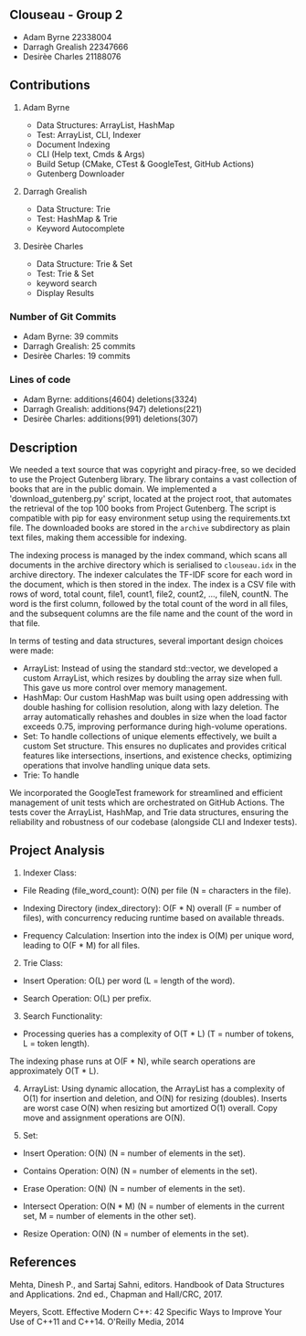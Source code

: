 ## Clouseau - Group 2

- Adam Byrne 22338004
- Darragh Grealish 22347666
- Desirèe Charles 21188076

## Contributions 

1. Adam Byrne
    - Data Structures: ArrayList, HashMap
    - Test: ArrayList, CLI, Indexer
    - Document Indexing
    - CLI (Help text, Cmds & Args) 
    - Build Setup (CMake, CTest & GoogleTest, GitHub Actions)
    - Gutenberg Downloader

2. Darragh Grealish
    - Data Structure: Trie
    - Test: HashMap & Trie
    - Keyword Autocomplete 

3. Desirèe Charles
    - Data Structure: Trie & Set
    - Test: Trie & Set
    - keyword search
    - Display Results


### Number of Git Commits

- Adam Byrne: 39 commits
- Darragh Grealish: 25 commits
- Desirèe Charles: 19 commits

### Lines of code

- Adam Byrne: additions(4604) deletions(3324)
- Darragh Grealish: additions(947) deletions(221)
- Desirèe Charles: additions(991) deletions(307)

## Description 

We needed a text source that was copyright and piracy-free, so we decided to use the Project Gutenberg library. The library contains a vast collection of books that are in the public domain. We implemented a 'download_gutenberg.py' script, located at the project root, that automates the retrieval of the top 100 books from Project Gutenberg. The script is compatible with pip for easy environment setup using the requirements.txt file. The downloaded books are stored in the `archive` subdirectory as plain text files, making them accessible for indexing.

The indexing process is managed by the index command, which scans all documents in the archive directory which is serialised to `clouseau.idx` in the archive directory. The indexer calculates the TF-IDF score for each word in the document, which is then stored in the index. The index is a CSV file with rows of word, total count, file1, count1, file2, count2, ..., fileN, countN. The word is the first column, followed by the total count of the word in all files, and the subsequent columns are the file name and the count of the word in that file.

In terms of testing and data structures, several important design choices were made:

- ArrayList: Instead of using the standard std::vector, we developed a custom ArrayList, which resizes by doubling the array size when full. This gave us more control over memory management.
- HashMap: Our custom HashMap was built using open addressing with double hashing for collision resolution, along with lazy deletion. The array automatically rehashes and doubles in size when the load factor exceeds 0.75, improving performance during high-volume operations.
- Set: To handle collections of unique elements effectively, we built a custom Set structure. This ensures no duplicates and provides critical features like intersections, insertions, and existence checks, optimizing operations that involve handling unique data sets.
- Trie: To handle 


We incorporated the GoogleTest framework for streamlined and efficient management of unit tests which are orchestrated on GitHub Actions. The tests cover the ArrayList, HashMap, and Trie data structures, ensuring the reliability and robustness of our codebase (alongside CLI and Indexer tests).

## Project Analysis

1. Indexer Class:

- File Reading (file_word_count): O(N) per file (N = characters in the file).

- Indexing Directory (index_directory): O(F * N) overall (F = number of files), with concurrency reducing runtime based on available threads.

- Frequency Calculation: Insertion into the index is O(M) per unique word, leading to O(F * M) for all files.

2. Trie Class:

- Insert Operation: O(L) per word (L = length of the word).

- Search Operation: O(L) per prefix.

3. Search Functionality:

- Processing queries has a complexity of O(T * L) (T = number of tokens, L = token length).

The indexing phase runs at O(F * N), while search operations are approximately O(T * L). 

4. ArrayList: Using dynamic allocation, the ArrayList has a complexity of O(1) for insertion and deletion, and O(N) for resizing (doubles). Inserts are worst case O(N) when resizing but amortized O(1) overall. Copy move and assignment operations are O(N).

5. Set: 

- Insert Operation: O(N) (N = number of elements in the set).

- Contains Operation: O(N) (N = number of elements in the set).

- Erase Operation: O(N) (N = number of elements in the set).

- Intersect Operation: O(N * M) (N = number of elements in the current set, M = number of elements in the other set).

- Resize Operation: O(N) (N = number of elements in the set).

## References

Mehta, Dinesh P., and Sartaj Sahni, editors. Handbook of Data Structures and Applications. 2nd ed., Chapman and Hall/CRC, 2017.

Meyers, Scott. Effective Modern C++: 42 Specific Ways to Improve Your Use of C++11 and C++14. O'Reilly Media, 2014
